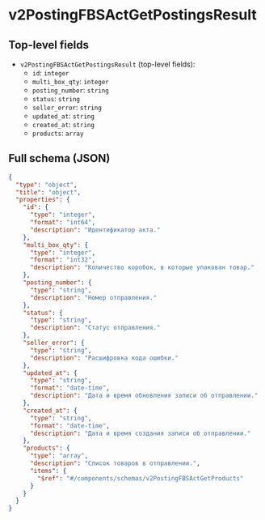 # v2PostingFBSActGetPostingsResult

## Top-level fields
- `v2PostingFBSActGetPostingsResult` (top-level fields):
  - `id`: `integer`
  - `multi_box_qty`: `integer`
  - `posting_number`: `string`
  - `status`: `string`
  - `seller_error`: `string`
  - `updated_at`: `string`
  - `created_at`: `string`
  - `products`: `array`

## Full schema (JSON)
```json
{
  "type": "object",
  "title": "object",
  "properties": {
    "id": {
      "type": "integer",
      "format": "int64",
      "description": "Идентификатор акта."
    },
    "multi_box_qty": {
      "type": "integer",
      "format": "int32",
      "description": "Количество коробок, в которые упакован товар."
    },
    "posting_number": {
      "type": "string",
      "description": "Номер отправления."
    },
    "status": {
      "type": "string",
      "description": "Статус отправления."
    },
    "seller_error": {
      "type": "string",
      "description": "Расшифровка кода ошибки."
    },
    "updated_at": {
      "type": "string",
      "format": "date-time",
      "description": "Дата и время обновления записи об отправлении."
    },
    "created_at": {
      "type": "string",
      "format": "date-time",
      "description": "Дата и время создания записи об отправлении."
    },
    "products": {
      "type": "array",
      "description": "Список товаров в отправлении.",
      "items": {
        "$ref": "#/components/schemas/v2PostingFBSActGetProducts"
      }
    }
  }
}
```
